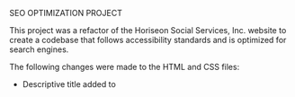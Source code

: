 SEO OPTIMIZATION PROJECT

This project was a refactor of the Horiseon Social Services, Inc. website to create a codebase that follows accessibility standards and is optimized for search engines.

The following changes were made to the HTML and CSS files:
- Descriptive title added to <title> tag
- Repaired links to web page sections
- Added semantic HTML tags to incease readablity for search engines
- Restructured CSS file for clarity
- Added comments to both HTML and CSS files to increase user 